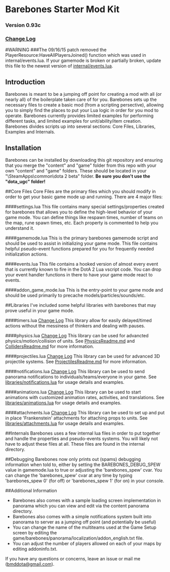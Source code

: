 # Barebones Starter Mod Kit
### Version 0.93c
### [Change Log](https://github.com/bmddota/barebones/blob/source2/ChangeLog.md)

#WARNING
###The 09/16/15 patch removed the PlayerResource:HaveAllPlayersJoined() function which was used in internal/events.lua.  If your gamemode is broken or partially broken, update this file to the newest version of [internal/events.lua](https://github.com/bmddota/barebones/blob/source2/game/dota_addons/barebones/scripts/vscripts/internal/events.lua).

## Introduction
Barebones is meant to be a jumping off point for creating a mod with all (or nearly all) of the boilerplate taken care of for you.
Barebones sets up the necessary files to create a basic mod (from a scripting persective), allowing you to simply find the places to put your Lua logic in order for you mod to operate.
Barebones currently provides limited examples for performing different tasks, and limited examples for unit/ability/item creation.
Barebones divides scripts up into several sections: Core Files, Libraries, Examples and Internals.

## Installation
Barebones can be installed by downloading this git repository and ensuring that you merge the "content" and "game" folder from this repo with your own "content" and "game" folders.  These should be located in your "<SteamLibraryDirectory>\SteamApps\common\dota 2 beta\" folder.  **Be sure you don't use the "dota_ugc" folder!**

##Core Files
Core Files are the primary files which you should modify in order to get your basic game mode up and running.  There are 4 major files:

####settings.lua
This file contains many special settings/properties created for barebones that allows you to define the high-level behavior of your game mode.
You can define things like respawn times, number of teams on the map, rune spawn times, etc.  Each property is commented to help you understand it.

####gamemode.lua
This is the primary barebones gamemode script and should be used to assist in initializing your game mode.
This file contains helpful pseudo-event functions prepared for you for frequently needed initialization actions.

####events.lua
This file contains a hooked version of almost every event that is currently known to fire in the DotA 2 Lua vscript code.
You can drop your event handler functions in there to have your game mode react to events.

####addon_game_mode.lua
This is the entry-point to your game mode and should be used primarily to precache models/particles/sounds/etc.

##Libraries
I've included some helpful libraries with barebones that may prove useful in your game mode.

####timers.lua  [Change Log](https://github.com/bmddota/barebones/blob/source2/TimersChangeLog.md)
This library allow for easily delayed/timed actions without the messiness of thinkers and dealing with pauses.

####physics.lua  [Change Log](https://github.com/bmddota/barebones/blob/source2/PhysicsChangeLog.md)
This library can be used for advancted physics/motion/collision of units.  See [PhysicsReadme.md](https://github.com/bmddota/barebones/blob/source2/PhysicsReadme.md) and [CollidersReadme.md](https://github.com/bmddota/barebones/blob/source2/CollidersReadme.md) for more information.

####projectiles.lua  [Change Log](https://github.com/bmddota/barebones/blob/source2/ProjectilesChangeLog.md)
This library can be used for advanced 3D projectile systems.  See [ProjectilesReadme.md](https://github.com/bmddota/barebones/blob/source2/ProjectilesReadme.md) for more information.

####notifications.lua  [Change Log](https://github.com/bmddota/barebones/blob/source2/NotificationsChangeLog.md)
This library can be used to send panorama notifications to individuals/teams/everyone in your game.  See [libraries/notifications.lua](https://github.com/bmddota/barebones/blob/source2/game/dota_addons/barebones/scripts/vscripts/libraries/notifications.lua) for usage details and examples.

####animations.lua  [Change Log](https://github.com/bmddota/barebones/blob/source2/AnimationsChangeLog.md)
This library can be used to start animations with customized animation rates, activities, and translations.  See [libraries/animations.lua](https://github.com/bmddota/barebones/blob/source2/game/dota_addons/barebones/scripts/vscripts/libraries/animations.lua) for usage details and examples.

####attachments.lua  [Change Log](https://github.com/bmddota/barebones/blob/source2/AttachmentsChangeLog.md)
This library can be used to set up and put in place 'Frankenstein' attachments for attaching props to units.  See [libraries/attachments.lua](https://github.com/bmddota/barebones/blob/source2/game/dota_addons/barebones/scripts/vscripts/libraries/attachments.lua) for usage details and examples.

##Internals
Barebones uses a few internal lua files in order to put together and handle the properties and pseudo-events systems.  You will likely not have to adjust these files at all.
These files are found in the internal directory.

##Debugging
Barebones now only prints out (spams) debugging information when told to, either by setting the BAREBONES_DEBUG_SPEW value in gamemode.lua to true or adjusting the 'barebones_spew' cvar.
You can change the 'barebones_spew' cvar at any time by typing 'barebones_spew 0' (for off) or 'barebones_spew 1' (for on) in your console.


##Additional Information
- Barebones also comes with a sample loading screen implementation in panorama which you can view and edit via the content panorama directory.
- Barebones also comes with a simple notifications system built into panorama to server as a jumping off point (and potentially be useful)
- You can change the name of the multiteams used at the Game Setup screen by editing the game/barebones/panorama/localization/addon_english.txt file.
- You can adjust the number of players allowed on each of your maps by editing addoninfo.txt.

If you have any questions or concerns, leave an issue or mail me (bmddota@gmail.com).